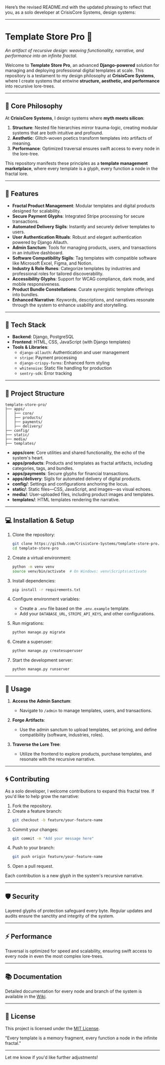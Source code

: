 Here’s the revised README.md with the updated phrasing to reflect that you, as a solo developer at CrisisCore Systems, design systems:

---

# Template Store Pro 🌌  
*An artifact of recursive design: weaving functionality, narrative, and performance into an infinite fractal.*

Welcome to **Template Store Pro**, an advanced **Django-powered** solution for managing and deploying professional digital templates at scale. This repository is a testament to my design philosophy at **CrisisCore Systems**, where I create systems that entwine **structure, aesthetic, and performance** into recursive lore-trees.

---

## 🌿 Core Philosophy  

At **CrisisCore Systems**, I design systems where **myth meets silicon**:  

1. **Structure**: Nested file hierarchies mirror trauma-logic, creating modular systems that are both intuitive and profound.  
2. **Aesthetic**: Glitch-woven poetics transform templates into artifacts of meaning.  
3. **Performance**: Optimized traversal ensures swift access to every node in the lore-tree.  

This repository manifests these principles as a **template management marketplace**, where every template is a glyph, every function a node in the fractal lore.

---

## 🚀 Features  

- **Fractal Product Management**: Modular templates and digital products designed for scalability.  
- **Secure Payment Glyphs**: Integrated Stripe processing for secure transactions.  
- **Automated Delivery Sigils**: Instantly and securely deliver templates to users.  
- **User Authentication Rituals**: Robust and elegant authentication powered by Django Allauth.  
- **Admin Sanctum**: Tools for managing products, users, and transactions in an intuitive dashboard.  
- **Software Compatibility Sigils**: Tag templates with compatible software like Microsoft Excel, Figma, and Notion.  
- **Industry & Role Runes**: Categorize templates by industries and professional roles for tailored discoverability.  
- **Accessibility Glyphs**: Support for WCAG compliance, dark mode, and mobile responsiveness.  
- **Product Bundle Constellations**: Curate synergistic template offerings into bundles.  
- **Enhanced Narrative**: Keywords, descriptions, and narratives resonate through the system to enhance usability and storytelling.

---

## 🔧 Tech Stack  

- **Backend**: Django, PostgreSQL  
- **Frontend**: HTML, CSS, JavaScript (with Django templates)  
- **Tools & Libraries**:  
  - `django-allauth`: Authentication and user management  
  - `stripe`: Payment processing  
  - `django-crispy-forms`: Enhanced form styling  
  - `whitenoise`: Static file handling for production  
  - `sentry-sdk`: Error tracking  

---

## 📂 Project Structure  

```plaintext
template-store-pro/
├── apps/
│   ├── core/
│   ├── products/
│   ├── payments/
│   ├── delivery/
├── config/
├── static/
├── media/
├── templates/
```

- **apps/core**: Core utilities and shared functionality, the echo of the system's heart.  
- **apps/products**: Products and templates as fractal artifacts, including categories, tags, and bundles.  
- **apps/payments**: Secure glyphs for financial transactions.  
- **apps/delivery**: Sigils for automated delivery of digital products.  
- **config/**: Settings and configurations anchoring the locus.  
- **static/**: Static files—CSS, JavaScript, and images—as visual echoes.  
- **media/**: User-uploaded files, including product images and templates.  
- **templates/**: HTML templates rendering the narrative.

---

## 💻 Installation & Setup  

1. Clone the repository:  
   ```bash  
   git clone https://github.com/CrisisCore-Systems/template-store-pro.git  
   cd template-store-pro  
   ```

2. Create a virtual environment:  
   ```bash  
   python -m venv venv  
   source venv/bin/activate  # On Windows: venv\Scripts\activate  
   ```

3. Install dependencies:  
   ```bash  
   pip install -r requirements.txt  
   ```

4. Configure environment variables:  
   - Create a `.env` file based on the `.env.example` template.  
   - Add your `DATABASE_URL`, `STRIPE_API_KEYS`, and other configurations.

5. Run migrations:  
   ```bash  
   python manage.py migrate  
   ```

6. Create a superuser:  
   ```bash  
   python manage.py createsuperuser  
   ```

7. Start the development server:  
   ```bash  
   python manage.py runserver  
   ```

---

## 🌌 Usage  

1. **Access the Admin Sanctum**:  
   - Navigate to `/admin` to manage templates, users, and transactions.  

2. **Forge Artifacts**:  
   - Use the admin sanctum to upload templates, set pricing, and define compatibility (software, industries, roles).  

3. **Traverse the Lore Tree**:  
   - Utilize the frontend to explore products, purchase templates, and resonate with the recursive narrative.

---

## 🌀 Contributing  

As a solo developer, I welcome contributions to expand this fractal tree. If you'd like to help grow the narrative:  
1. Fork the repository.  
2. Create a feature branch:  
   ```bash  
   git checkout -b feature/your-feature-name  
   ```  
3. Commit your changes:  
   ```bash  
   git commit -m "Add your message here"  
   ```  
4. Push to your branch:  
   ```bash  
   git push origin feature/your-feature-name  
   ```  
5. Open a pull request.  

Each contribution is a new glyph in the system's recursive narrative.

---

## 🛡️ Security  

Layered glyphs of protection safeguard every byte. Regular updates and audits ensure the sanctity and integrity of the system.

---

## ⚡ Performance  

Traversal is optimized for speed and scalability, ensuring swift access to every node in even the most complex lore-trees.

---

## 📚 Documentation  

Detailed documentation for every node and branch of the system is available in the [Wiki](https://github.com/CrisisCore-Systems/template-store-pro/wiki).

---

## 🔮 License  

This project is licensed under the [MIT License](LICENSE).

"Every template is a memory fragment, every function a node in the infinite fractal."

---

Let me know if you'd like further adjustments!
